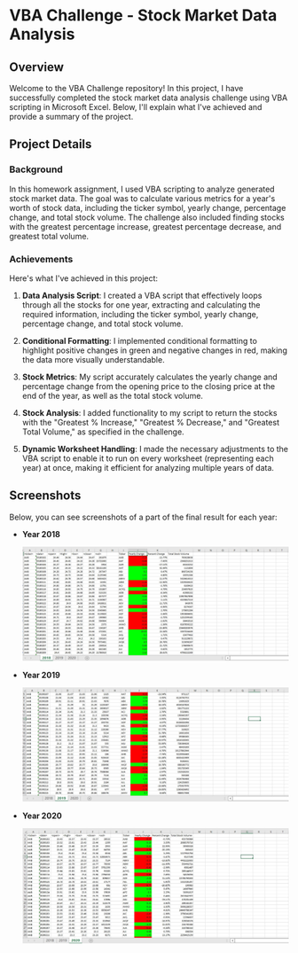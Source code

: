 # VBA Challenge - Stock Market Data Analysis

## Overview

Welcome to the VBA Challenge repository! In this project, I have successfully completed the stock market data analysis challenge using VBA scripting in Microsoft Excel. Below, I'll explain what I've achieved and provide a summary of the project.

## Project Details

### Background

In this homework assignment, I used VBA scripting to analyze generated stock market data. The goal was to calculate various metrics for a year's worth of stock data, including the ticker symbol, yearly change, percentage change, and total stock volume. The challenge also included finding stocks with the greatest percentage increase, greatest percentage decrease, and greatest total volume.

### Achievements

Here's what I've achieved in this project:

1. **Data Analysis Script**: I created a VBA script that effectively loops through all the stocks for one year, extracting and calculating the required information, including the ticker symbol, yearly change, percentage change, and total stock volume.

2. **Conditional Formatting**: I implemented conditional formatting to highlight positive changes in green and negative changes in red, making the data more visually understandable.

3. **Stock Metrics**: My script accurately calculates the yearly change and percentage change from the opening price to the closing price at the end of the year, as well as the total stock volume.

4. **Stock Analysis**: I added functionality to my script to return the stocks with the "Greatest % Increase," "Greatest % Decrease," and "Greatest Total Volume," as specified in the challenge.

5. **Dynamic Worksheet Handling**: I made the necessary adjustments to the VBA script to enable it to run on every worksheet (representing each year) at once, making it efficient for analyzing multiple years of data.

## Screenshots

Below, you can see screenshots of a part of the final result for each year:

- **Year 2018**
  
  ![Year 2018](./README_Files/1.jpg)

- **Year 2019**
  
  ![Year 2019](./README_Files/2.jpg)

- **Year 2020**
  
  ![Year 2020](./README_Files/3.jpg)

